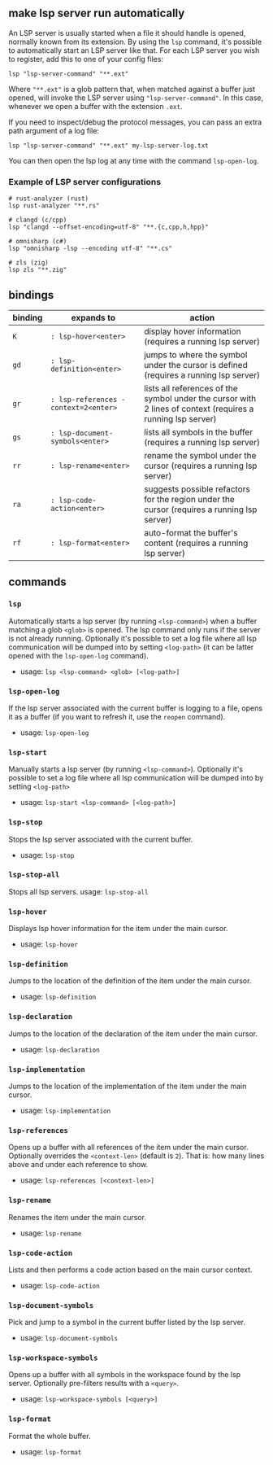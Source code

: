 ## make lsp server run automatically
An LSP server is usually started when a file it should handle is opened, normally known from its extension.
By using the `lsp` command, it's possible to automatically start an LSP server like that.
For each LSP server you wish to register, add this to one of your config files:
```
lsp "lsp-server-command" "**.ext"
```
Where `"**.ext"` is a glob pattern that, when matched against a buffer just opened,
will invoke the LSP server using `"lsp-server-command"`.
In this case, whenever we open a buffer with the extension `.ext`.

If you need to inspect/debug the protocol messages, you can pass an extra path argument of a log file:
```
lsp "lsp-server-command" "**.ext" my-lsp-server-log.txt
```

You can then open the lsp log at any time with the command `lsp-open-log`.

### Example of LSP server configurations

```
# rust-analyzer (rust)
lsp rust-analyzer "**.rs"

# clangd (c/cpp)
lsp "clangd --offset-encoding=utf-8" "**.{c,cpp,h,hpp}"

# omnisharp (c#)
lsp "omnisharp -lsp --encoding utf-8" "**.cs"

# zls (zig)
lsp zls "**.zig"
```

## bindings

| binding | expands to | action |
| --- | --- | --- |
| `K` | `: lsp-hover<enter>` | display hover information (requires a running lsp server) |
| `gd` | `: lsp-definition<enter>` | jumps to where the symbol under the cursor is defined (requires a running lsp server) |
| `gr` | `: lsp-references -context=2<enter>` | lists all references of the symbol under the cursor with 2 lines of context (requires a running lsp server) |
| `gs` | `: lsp-document-symbols<enter>` | lists all symbols in the buffer (requires a running lsp server) |
| `rr` | `: lsp-rename<enter>` | rename the symbol under the cursor (requires a running lsp server) |
| `ra` | `: lsp-code-action<enter>` | suggests possible refactors for the region under the cursor (requires a running lsp server) |
| `rf` | `: lsp-format<enter>` | auto-format the buffer's content (requires a running lsp server) |

## commands

### `lsp`
Automatically starts a lsp server (by running `<lsp-command>`) when a buffer matching a glob `<glob>` is opened.
The lsp command only runs if the server is not already running.
Optionally it's possible to set a log file where all lsp communication will be dumped into by setting `<log-path>`
(it can be latter opened with the `lsp-open-log` command).
- usage: `lsp <lsp-command> <glob> [<log-path>]`

### `lsp-open-log`
If the lsp server associated with the current buffer is logging to a file, opens it as a buffer
(if you want to refresh it, use the `reopen` command).
- usage: `lsp-open-log`

### `lsp-start`
Manually starts a lsp server (by running `<lsp-command>`).
Optionally it's possible to set a log file where all lsp communication will be dumped into by setting `<log-path>`
- usage: `lsp-start <lsp-command> [<log-path>]`

### `lsp-stop`
Stops the lsp server associated with the current buffer.
- usage: `lsp-stop`

### `lsp-stop-all`
Stops all lsp servers.
usage: `lsp-stop-all`

### `lsp-hover`
Displays lsp hover information for the item under the main cursor.
- usage: `lsp-hover`

### `lsp-definition`
Jumps to the location of the definition of the item under the main cursor.
- usage: `lsp-definition`

### `lsp-declaration`
Jumps to the location of the declaration of the item under the main cursor.
- usage: `lsp-declaration`

### `lsp-implementation`
Jumps to the location of the implementation of the item under the main cursor.
- usage: `lsp-implementation`

### `lsp-references`
Opens up a buffer with all references of the item under the main cursor.
Optionally overrides the `<context-len>` (default is `2`). That is: how many lines above and under each reference to show.
- usage: `lsp-references [<context-len>]`

### `lsp-rename`
Renames the item under the main cursor.
- usage: `lsp-rename`

### `lsp-code-action`
Lists and then performs a code action based on the main cursor context.
- usage: `lsp-code-action`

### `lsp-document-symbols`
Pick and jump to a symbol in the current buffer listed by the lsp server.
- usage: `lsp-document-symbols`

### `lsp-workspace-symbols`
Opens up a buffer with all symbols in the workspace found by the lsp server.
Optionally pre-filters results with a `<query>`.
- usage: `lsp-workspace-symbols [<query>]`

### `lsp-format`
Format the whole buffer.
- usage: `lsp-format`


